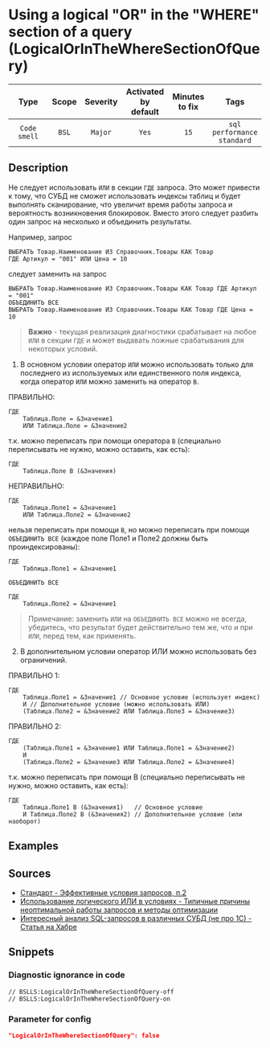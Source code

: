# Using a logical "OR" in the "WHERE" section of a query (LogicalOrInTheWhereSectionOfQuery)

 |     Type     | Scope | Severity | Activated<br>by default | Minutes<br>to fix |                       Tags                       |
 |:------------:|:-----:|:--------:|:-----------------------------:|:-----------------------:|:------------------------------------------------:|
 | `Code smell` | `BSL` | `Major`  |             `Yes`             |          `15`           | `sql`<br>`performance`<br>`standard` | 

<!-- Блоки выше заполняются автоматически, не трогать -->
## Description
<!-- Описание диагностики заполняется вручную. Необходимо понятным языком описать смысл и схему работу -->
Не следует использовать `ИЛИ` в секции `ГДЕ` запроса. Это может привести к тому, что СУБД не сможет использовать индексы таблиц и будет выполнять сканирование, что увеличит время работы запроса и вероятность возникновения блокировок. Вместо этого следует разбить один запрос на несколько и объединить результаты.

Например, запрос
```bsl
ВЫБРАТЬ Товар.Наименование ИЗ Справочник.Товары КАК Товар 
ГДЕ Артикул = "001" ИЛИ Цена = 10
```

следует заменить на запрос

```bsl
ВЫБРАТЬ Товар.Наименование ИЗ Справочник.Товары КАК Товар ГДЕ Артикул = "001"
ОБЪЕДИНИТЬ ВСЕ
ВЫБРАТЬ Товар.Наименование ИЗ Справочник.Товары КАК Товар ГДЕ Цена = 10
```
> **Важно** - текущая реализация диагностики срабатывает на любое `ИЛИ` в секции `ГДЕ` и может выдавать ложные срабатывания для некоторых условий.

1) В основном условии оператор `ИЛИ` можно использовать только для последнего из используемых или единственного поля индекса, когда оператор `ИЛИ` можно заменить на оператор `В`.

ПРАВИЛЬНО:

```bsl
ГДЕ
    Таблица.Поле = &Значение1
    ИЛИ Таблица.Поле = &Значение2
```

т.к. можно переписать при помощи оператора `В` (специально переписывать не нужно, можно оставить, как есть):

```bsl
ГДЕ
    Таблица.Поле В (&Значения)
```

НЕПРАВИЛЬНО:

```bsl
ГДЕ
    Таблица.Поле1 = &Значение1
    ИЛИ Таблица.Поле2 = &Значение2
```

нельзя переписать при помощи `В`, но можно переписать при помощи `ОБЪЕДИНИТЬ ВСЕ` (каждое поле Поле1 и Поле2 должны быть проиндексированы):

```bsl
ГДЕ
    Таблица.Поле1 = &Значение1

ОБЪЕДИНИТЬ ВСЕ

ГДЕ
    Таблица.Поле2 = &Значение1
```
> Примечание: заменить `ИЛИ` на `ОБЪЕДИНИТЬ ВСЕ` можно не всегда, убедитесь, что результат будет действительно тем же, что и при `ИЛИ`, перед тем, как применять.

2) В дополнительном условии оператор ИЛИ можно использовать без ограничений.

ПРАВИЛЬНО 1:

```bsl
ГДЕ
    Таблица.Поле1 = &Значение1 // Основное условие (использует индекс)
    И // Дополнительное условие (можно использовать ИЛИ)
    (Таблица.Поле2 = &Значение2 ИЛИ Таблица.Поле3 = &Значение3)
```

ПРАВИЛЬНО 2:

```bsl
ГДЕ
    (Таблица.Поле1 = &Значение1 ИЛИ Таблица.Поле1 = &Значение2)
    И
    (Таблица.Поле2 = &Значение3 ИЛИ Таблица.Поле2 = &Значение4)
```

т.к. можно переписать при помощи В (специально переписывать не нужно, можно оставить, как есть):

```bsl
ГДЕ
    Таблица.Поле1 В (&Значения1)   // Основное условие
    И Таблица.Поле2 В (&Значения2) // Дополнительное условие (или наоборот)
```

## Examples
<!-- В данном разделе приводятся примеры, на которые диагностика срабатывает, а также можно привести пример, как можно исправить ситуацию -->

## Sources
<!-- Необходимо указывать ссылки на все источники, из которых почерпнута информация для создания диагностики -->

- [Стандарт - Эффективные условия запросов, п.2](https://its.1c.ru/db/v8std/content/658/hdoc)
- [Использование логического ИЛИ в условиях - Типичные причины неоптимальной работы запросов и методы оптимизации](https://its.1c.ru/db/content/metod8dev/src/developers/scalability/standards/i8105842.htm#or)
- [Интересный анализ SQL-запросов в различных СУБД (не про 1С) - Статья на Хабре](https://m.habr.com/ru/company/lsfusion/blog/463095/)

## Snippets

<!-- Блоки ниже заполняются автоматически, не трогать -->
### Diagnostic ignorance in code

```bsl
// BSLLS:LogicalOrInTheWhereSectionOfQuery-off
// BSLLS:LogicalOrInTheWhereSectionOfQuery-on
```

### Parameter for config

```json
"LogicalOrInTheWhereSectionOfQuery": false
```
